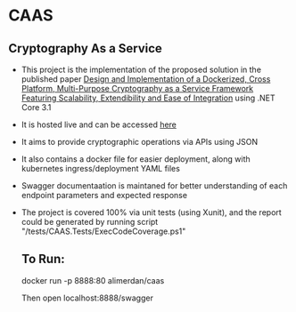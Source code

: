 # CAAS
## Cryptography As a Service

- This project is the implementation of the proposed solution in the published paper [Design and Implementation of a Dockerized, Cross Platform, Multi-Purpose Cryptography as a Service Framework Featuring Scalability, Extendibility and Ease of Integration](https://ieeexplore.ieee.org/document/10009317) using .NET Core 3.1
- It is hosted live and can be accessed [here](https://caas.alimerdan.xyz/) 
- It aims to provide cryptographic operations via APIs using JSON
- It also contains a docker file for easier deployment, along with kubernetes ingress/deployment YAML files
- Swagger documentaation is maintaned for better understanding of each endpoint parameters and expected response
- The project is covered 100% via unit tests (using Xunit), and the report could be generated by running script "/tests/CAAS.Tests/ExecCodeCoverage.ps1"

  ## To Run:
  docker run  -p 8888:80 alimerdan/caas
  
  Then open localhost:8888/swagger
